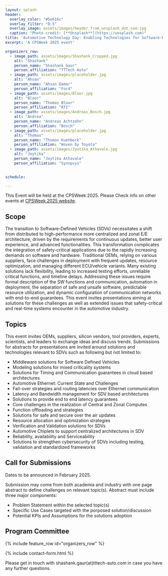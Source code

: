 ```yaml
---
layout: splash
header:
  overlay_color: "#5e616c"
  overlay_filter: "0.5"
  overlay_image: assets/images/header_from_unsplash_dot_com.jpg
  caption: "Photo credit: [**Unsplash**](https://unsplash.com)"
title: 'Automotive Technology Day: Enabling Technologies for Software-Defined Vehicles(SDVs)'
excerpt: 'A CPSWeek 2025 event'

organizers_row:
  - image_path: assets/images/Shashank_Cropped.jpg
    alt: "Shashank"
    person_name: "Shashank Gaur"
    person_affiliation: "TTTech Auto"
  - image_path: assets/images/placeholder.jpg
    alt: "Ahsan"
    person_name: "Ahsan Qamar"
    person_affiliation: "Ford"
  - image_path: assets/images/Bloor.jpg
    alt: "Bloor"
    person_name: "Thomas Bloor"
    person_affiliation: "RTI"
  - image_path: assets/images/Andreas_Bosch.jpg
    alt: "Andrea"
    person_name: "Andreas Achtzehn"
    person_affiliation: "Bosch"
  - image_path: assets/images/placeholder.jpg
    alt: "Thomas"
    person_name: "Thomas Kuehbeck"
    person_affiliation: "Woven by Toyota"
  - image_path: assets/images/Jyotika_Athavale.jpg
    alt: "Joytika"
    person_name: "Joytika Athavale"
    person_affiliation: "Synopsys"
 

schedule:

---
```


This Event will be held at the CPSWeek 2025. Please Check info on other events at [CPSWeek 2025 website](https://cps-iot-week2025.ics.uci.edu/events.php).

## Scope

The transition to Software-Defined Vehicles (SDVs) necessitates a shift from distributed to high-performance more centralized and zonal E/E architecture, driven by the requirements for continuous updates, better user experience, and advanced functionalities. This transformation complicates the integration of safety-critical applications due to the rapidly increasing demands on software and hardware. Traditional OEMs, relying on various suppliers, face challenges in deployment with frequent updates, resource optimization, and managing different ECU/vehicle variants. Many existing solutions lack flexibility, leading to increased testing efforts, unreliable critical functions, and timeline delays. Addressing these issues require formal description of the SW functions and communication, automation in deployment, the separation of safe and unsafe software, predictable resource utilization, and dynamic configuration of communication networks with end-to-end guarantees. This event invites presentations aiming at solutions for these challenges as well as extended issues that safety-critical and real-time systems encounter in the automotive industry.  

## Topics
This event invites OEMs, suppliers, silicon vendors, tool providers, experts, scientists, and leaders to exchange ideas and discuss trends. Submissions for abstracts for presentations are invited around solutions and technologies relevant to SDVs such as following but not limited to: 

- Middleware solutions for Software Defined Vehicles
- Modeling solutions for mixed criticality systems
- Solutions for Timing and Communication guarantees in cloud based architectures
- Automotive Ethernet: Current State and Challenges
- Fail-over strategies and routing latencies over Ethernet communication
- Latency and Bandwidth management for SDV based architectures
- Solutions to provide end to end latency guarantees
- Core challenges in the realization of Central and Zonal Computes
- Function offloading and strategies
- Solutions for safe and secure over the air updates
- Resource allocation and optimization strategies
- Verification and Validation solutions for SDVs
- Automotive Chiplets to support centralized architectures in SDV
- Reliability, availability and Serviceability
- Solutions to strengthen cybersecurity of SDVs including testing, validation and standardized frameworks 

## Call for Submissions
Dates to be announced in February 2025.

Submission may come from both academia and industry with one page abstract to define challenges on relevant topic(s). Abstract must include three major components: 
- Problem Statement within the selected topic(s)
- Specific Use Cases targeted with the porposed solution/discussion
- Potential KPIs and Assumptions for the solutions adoption 

## Program Committee
{% include feature_row id="organizers_row" %}

{% include contact-form.html %}


Please get in touch with shashank.gaur(at)tttech-auto.com in case you have any further questions.


